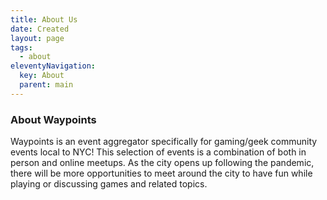 ```yaml
---
title: About Us
date: Created
layout: page
tags:
  - about
eleventyNavigation:
  key: About
  parent: main
---
```


<div class="container">
  <h3 class="boldheader text-center">About Waypoints</h3>
  <div class="container w-50">
  <p>Waypoints is an event aggregator specifically for gaming/geek community events local to NYC! This selection of events is a combination of both in person and online meetups. As the city opens up following the pandemic, there will be more opportunities to meet around the city to have fun while playing or discussing games and related topics. </p>
  </div>
</div>